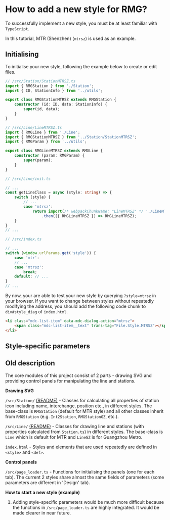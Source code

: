 # How to add a new style for RMG?

To successfully implement a new style, you must be at least familiar with `TypeScript`. 

In this tutorial, MTR (Shenzhen) (`mtrsz`) is used as an example. 

## Initialising

To initialise your new style, following the example below to create or edit files. 

```TypeScript
// /src/Station/StationMTRSZ.ts
import { RMGStation } from './Station';
import { ID, StationInfo } from '../utils';

export class RMGStationMTRSZ extends RMGStation {
    constructor (id: ID, data: StationInfo) {
        super(id, data);
    }
}
```

```TypeScript
// /src/Line/LineMTRSZ.ts
import { RMGLine } from './Line';
import { RMGStationMTRSZ } from '../Station/StationMTRSZ';
import { RMGParam } from '../utils';

export class RMGLineMTRSZ extends RMGLine {
    constructor (param: RMGParam) {
        super(param);
    }
}
```

```TypeScript
// /src/Line/init.ts

// ...
const getLineClass = async (style: string) => {
    switch (style) {
        // ...
        case 'mtrsz': 
            return import(/* webpackChunkName: "LineMTRSZ" */ './LineMTRSZ')
                .then(({ RMGLineMTRSZ }) => RMGLineMTRSZ);
    }
}
// ...
```

```TypeScript
// /src/index.ts

// ...
switch (window.urlParams.get('style')) {
    case 'mtr':
    // ...
    case 'mtrsz':
        break;
    default: // ...
}
// ...
```

By now, your are able to test your new style by querying `?style=mtrsz` in your browser. If you want to change between styles without repeatedly modifying the address, you should add the following code chunk to `div#style_diag` of `index.html`. 

```HTML
<li class="mdc-list-item" data-mdc-dialog-action="mtrsz">
    <span class="mdc-list-item__text" trans-tag="File.Style.MTRSZ"></span>
</li>
```

## Style-specific parameters

## Old description

The core modules of this project consist of 2 parts - drawing SVG and providing control panels for manipulating the line and stations. 

**Drawing SVG**

`/src/Station/` [(README)](src/Station) - Classes for calculating all properties of station icon including name, interchange, position etc., in different styles. The base-class is `RMGStation` (default for MTR style) and all other classes inherit from `RMGStation` (e.g. `Int2Station`, `RMGStationGZ`, etc.). 

`/src/Line/` [(README)](src/Line) - Classes for drawing line and stations (with properties calculated from `Station.ts`) in different styles. The base-class is `Line` which is default for MTR and `LineGZ` is for Guangzhou Metro. 

`index.html` - Styles and elements that are used repeatedly are defined in `<style>` and `<def>`. 

**Control panels**

`/src/page_loader.ts` - Functions for initialising the panels (one for each tab). The current 2 styles share almost the same fields of parameters (some parameters are different in 'Design' tab). 

**How to start a new style (example)**

1. Adding style-specific parameters would be much more difficult because the functions in `/src/page_loader.ts` are highly integrated. It would be made clearer in near future. 
